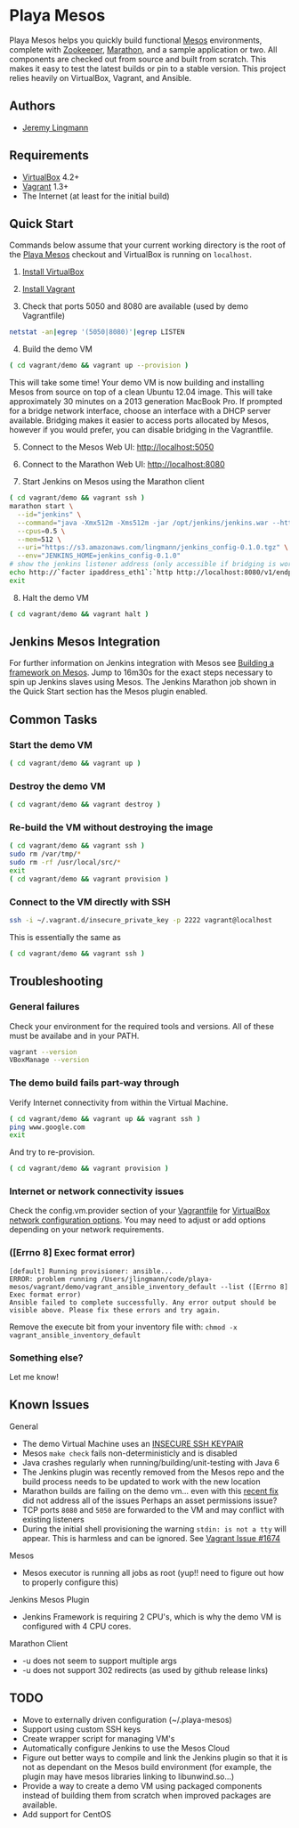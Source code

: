 # Playa Mesos

Playa Mesos helps you quickly build functional [Mesos][Mesos] environments, complete with
[Zookeeper][Zookeeper], [Marathon][Marathon], and a sample application or two.  All components are
checked out from source and built from scratch.  This makes it easy to test the
latest builds or pin to a stable version.  This project relies heavily on
VirtualBox, Vagrant, and Ansible.

## Authors

* [Jeremy Lingmann](https://github.com/lingmann)

## Requirements

* [VirtualBox][VirtualBox] 4.2+
* [Vagrant][Vagrant] 1.3+
* The Internet (at least for the initial build)

## Quick Start

Commands below assume that your current working directory is the root of the
[Playa Mesos][Playa Mesos] checkout and VirtualBox is running on `localhost`.

1. [Install VirtualBox](https://www.virtualbox.org/wiki/Downloads)

2. [Install Vagrant](http://downloads.vagrantup.com/)

3. Check that ports 5050 and 8080 are available (used by demo Vagrantfile)
```bash
netstat -an|egrep '(5050|8080)'|egrep LISTEN
```

4. Build the demo VM
```bash
( cd vagrant/demo && vagrant up --provision )
```
This will take some time!  Your demo VM is now building and installing Mesos
from source on top of a clean Ubuntu 12.04 image.  This will take approximately
30 minutes on a 2013 generation MacBook Pro.  If prompted for a bridge network
interface, choose an interface with a DHCP server available.  Bridging makes it
easier to access ports allocated by Mesos, however if you would prefer, you can
disable bridging in the Vagrantfile.

5. Connect to the Mesos Web UI: [http://localhost:5050](http://localhost:5050)

6. Connect to the Marathon Web UI: [http://localhost:8080](http://localhost:8080)

7. Start Jenkins on Mesos using the Marathon client
```bash
( cd vagrant/demo && vagrant ssh )
marathon start \
  --id="jenkins" \
  --command="java -Xmx512m -Xms512m -jar /opt/jenkins/jenkins.war --httpPort=\$PORT" \
  --cpus=0.5 \
  --mem=512 \
  --uri="https://s3.amazonaws.com/lingmann/jenkins_config-0.1.0.tgz" \
  --env="JENKINS_HOME=jenkins_config-0.1.0"
# show the jenkins listener address (only accessible if bridging is working and enabled):
echo http://`facter ipaddress_eth1`:`http http://localhost:8080/v1/endpoints|grep jenkins|cut -d':' -f2`
exit
```

8. Halt the demo VM
```bash
( cd vagrant/demo && vagrant halt )
```

## Jenkins Mesos Integration

For further information on Jenkins integration with Mesos see [Building a
framework on Mesos](http://www.youtube.com/watch?v=TPXw_lMTJVk). Jump to 16m30s
for the exact steps necessary to spin up Jenkins slaves using Mesos. The Jenkins
Marathon job shown in the Quick Start section has the Mesos plugin enabled.

## Common Tasks

### Start the demo VM
```bash
( cd vagrant/demo && vagrant up )
```

### Destroy the demo VM
```bash
( cd vagrant/demo && vagrant destroy )
```

### Re-build the VM without destroying the image
```bash
( cd vagrant/demo && vagrant ssh )
sudo rm /var/tmp/*
sudo rm -rf /usr/local/src/*
exit
( cd vagrant/demo && vagrant provision )
```

### Connect to the VM directly with SSH
```bash
ssh -i ~/.vagrant.d/insecure_private_key -p 2222 vagrant@localhost
```

This is essentially the same as
```bash
( cd vagrant/demo && vagrant ssh )
```

## Troubleshooting

### General failures

Check your environment for the required tools and versions.  All of these must
be availabe and in your PATH.
```bash
vagrant --version
VBoxManage --version
```

### The demo build fails part-way through

Verify Internet connectivity from within the Virtual Machine.
```bash
( cd vagrant/demo && vagrant up && vagrant ssh )
ping www.google.com
exit
```
And try to re-provision.
```bash
( cd vagrant/demo && vagrant provision )
```

### Internet or network connectivity issues

Check the config.vm.provider section of your [Vagrantfile](https://github.com/lingmann/playa-mesos/blob/master/vagrant/demo/Vagrantfile) for [VirtualBox network
configuration options](http://www.virtualbox.org/manual/ch06.html).  You may need to adjust or add options depending
on your network requirements.

### ([Errno 8] Exec format error)

```
[default] Running provisioner: ansible...
ERROR: problem running /Users/jlingmann/code/playa-mesos/vagrant/demo/vagrant_ansible_inventory_default --list ([Errno 8] Exec format error)
Ansible failed to complete successfully. Any error output should be
visible above. Please fix these errors and try again.
```
Remove the execute bit from your inventory file with: `chmod -x vagrant_ansible_inventory_default`

### Something else?

Let me know!

## Known Issues

General
* The demo Virtual Machine uses an [INSECURE SSH KEYPAIR](https://github.com/mitchellh/vagrant/tree/master/keys)
* Mesos `make check` fails non-deterministicly and is disabled
* Java crashes regularly when running/building/unit-testing with Java 6
* The Jenkins plugin was recently removed from the Mesos repo and the build
  process needs to be updated to work with the new location
* Marathon builds are failing on the demo vm... even with this [recent
  fix](https://github.com/mesosphere/marathon/commit/26d2b8ceb6670bbd2bfd5578f47854373c4c7147) did not address all of the issues
  Perhaps an asset permissions issue?
* TCP ports `8080` and `5050` are forwarded to the VM and may conflict with
  existing listeners
* During the initial shell provisioning the warning `stdin: is not a tty` will
  appear. This is harmless and can be ignored. See [Vagrant Issue #1674](https://github.com/mitchellh/vagrant/issues/1673)

Mesos
* Mesos executor is running all jobs as root (yup!! need to figure out how to
  properly configure this)

Jenkins Mesos Plugin
* Jenkins Framework is requiring 2 CPU's, which is why the demo VM is
  configured with 4 CPU cores.

Marathon Client
* -u does not seem to support multiple args
* -u does not support 302 redirects (as used by github release links)

## TODO

* Move to externally driven configuration (~/.playa-mesos)
* Support using custom SSH keys
* Create wrapper script for managing VM's
* Automatically configure Jenkins to use the Mesos Cloud
* Figure out better ways to compile and link the Jenkins plugin so that it is
  not as dependant on the Mesos build environment (for example, the plugin may
  have mesos libraries linking to libunwind.so...)
* Provide a way to create a demo VM using packaged components instead of
  building them from scratch when improved packages are available.
* Add support for CentOS

[Mesos]: http://incubator.apache.org/mesos/ "Apache Mesos"
[Marathon]: http://github.com/mesosphere/marathon "Marathon"
[Jenkins]: http://jenkins-ci.org/ "Jenkins"
[Zookeeper]: http://zookeeper.apache.org/ "Apache Zookeeper"
[VirtualBox]: http://www.virtualbox.org/ "VirtualBox"
[Vagrant]: http://www.vagrantup.com/ "Vagrant"
[Ansible]: http://www.ansibleworks.com "Ansible"
[Playa Mesos]: http://github.com/lingmann/playa-mesos "Playa Mesos"
